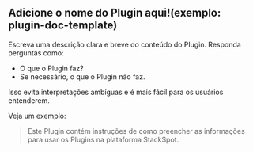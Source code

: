 ## Adicione o nome do Plugin aqui!(exemplo: plugin-doc-template)

Escreva uma descrição clara e breve do conteúdo do Plugin. Responda perguntas como:

- O que o Plugin faz?
- Se necessário, o que o Plugin não faz.

Isso evita interpretações ambíguas e é mais fácil para os usuários entenderem.

Veja um exemplo:

> Este Plugin contém instruções de como preencher as informações para usar os Plugins na plataforma StackSpot.